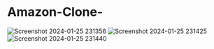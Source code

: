 # Amazon-Clone-

![Screenshot 2024-01-25 231356](https://github.com/rishikarohila12/Amazon-Clone-/assets/144453607/48fe50e9-7aa9-4f52-aedf-aafc754a54c0)
![Screenshot 2024-01-25 231425](https://github.com/rishikarohila12/Amazon-Clone-/assets/144453607/cc69b21a-5063-4acb-85c7-2d2f8a5cc1cc)
![Screenshot 2024-01-25 231440](https://github.com/rishikarohila12/Amazon-Clone-/assets/144453607/784f435e-8dee-4c6e-adb9-7ec868e785c0)
